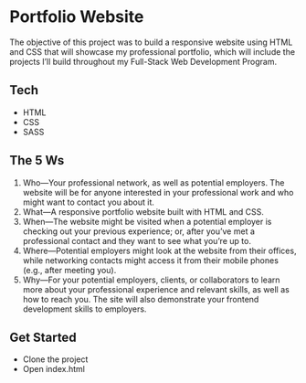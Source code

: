 # Portfolio Website

The objective of this project was to build a responsive website using HTML and CSS that will showcase my professional portfolio, which will include the projects I’ll build throughout my Full-Stack Web Development Program.

## Tech

<ul>
<li>HTML</li>
<li>CSS</li>
<li>SASS</li>
</ul>

## The 5 Ws

1. Who—Your professional network, as well as potential employers. The website will be for anyone interested in your professional work and who might want to contact you about it. 
2. What—A responsive portfolio website built with HTML and CSS. 
3. When—The website might be visited when a potential employer is checking out your previous experience; or, after you’ve met a professional contact and they want to see what you’re up to. 
4. Where—Potential employers might look at the website from their offices, while networking contacts might access it from their mobile phones (e.g., after meeting you). 
5. Why—For your potential employers, clients, or collaborators to learn more about your professional experience and relevant skills, as well as how to reach you. The site will also demonstrate your frontend development skills to employers.

## Get Started

<ul>
<li>Clone the project</li>
<li>Open index.html</li>
</ul>

